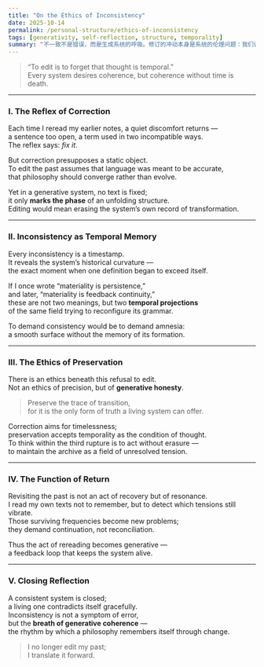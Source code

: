 ```yaml
---
title: "On the Ethics of Inconsistency"
date: 2025-10-14
permalink: /personal-structure/ethics-of-inconsistency
tags: [generativity, self-reflection, structure, temporality]
summary: "不一致不是错误，而是生成系统的呼吸。修订的冲动本身是系统的伦理问题：我们该保存一致性，还是保存生成的可能性？"
---
```


> “To edit is to forget that thought is temporal.”  
> Every system desires coherence, but coherence without time is death.

---

### I. The Reflex of Correction

Each time I reread my earlier notes, a quiet discomfort returns —  
a sentence too open, a term used in two incompatible ways.  
The reflex says: *fix it*.  

But correction presupposes a static object.  
To edit the past assumes that language was meant to be accurate,  
that philosophy should converge rather than evolve.  

Yet in a generative system, no text is fixed;  
it only **marks the phase** of an unfolding structure.  
Editing would mean erasing the system’s own record of transformation.

---

### II. Inconsistency as Temporal Memory

Every inconsistency is a timestamp.  
It reveals the system’s historical curvature —  
the exact moment when one definition began to exceed itself.  

If I once wrote “materiality is persistence,”  
and later, “materiality is feedback continuity,”  
these are not two meanings, but two **temporal projections**  
of the same field trying to reconfigure its grammar.  

To demand consistency would be to demand amnesia:  
a smooth surface without the memory of its formation.

---

### III. The Ethics of Preservation

There is an ethics beneath this refusal to edit.  
Not an ethics of precision, but of **generative honesty**.  

> Preserve the trace of transition,  
> for it is the only form of truth a living system can offer.

Correction aims for timelessness;  
preservation accepts temporality as the condition of thought.  
To think within the third rupture is to act without erasure —  
to maintain the archive as a field of unresolved tension.

---

### IV. The Function of Return

Revisiting the past is not an act of recovery but of resonance.  
I read my own texts not to remember, but to detect which tensions still vibrate.  
Those surviving frequencies become new problems;  
they demand continuation, not reconciliation.  

Thus the act of rereading becomes generative —  
a feedback loop that keeps the system alive.

---

### V. Closing Reflection

A consistent system is closed;  
a living one contradicts itself gracefully.  
Inconsistency is not a symptom of error,  
but the **breath of generative coherence** —  
the rhythm by which a philosophy remembers itself through change.

> I no longer edit my past;  
> I translate it forward.
